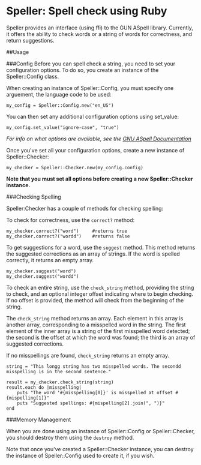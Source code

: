 # Speller: Spell check using Ruby

Speller provides an interface (using ffi) to the GUN ASpell library. Currently, it offers the ability to check words or a string of words for correctness, and return suggestions.

##Usage

###Config
Before you can spell check a string, you need to set your configuration options. To do so, you create an instance of the Speller::Config class.

When creating an instance of Speller::Config, you must specify one arguement, the language code to be used:

	my_config = Speller::Config.new("en_US")

You can then set any additional configuration options using set_value:

	my_config.set_value("ignore-case", "true")

*For info on what options are available, see the [GNU ASpell Documentation](http://aspell.net/man-html/The-Options.html)*

Once you've set all your configuration options, create a new instance of Speller::Checker:

	my_checker = Speller::Checker.new(my_config.config)

**Note that you must set all options before creating a new Speller::Checker instance.**

###Checking Spelling

Speller:Checker has a couple of methods for checking spelling:

To check for correctness, use the `correct?` method:

	my_checker.correct?("word") 	#returns true
	my_checker.correct?("wordd")	#returns false

To get suggestions for a word, use the `suggest` method. This method returns the suggested corrections as an array of strings. If the word is spelled correctly, it returns an empty array.

	my_checker.suggest("word")
	my_checker.suggest("wordd")


To check an entire string, use the `check_string` method, providing the string to check, and an optional integer offset indicating where to begin checking. If no offset is provided, the method will check from the beginning of the string.

The `check_string` method returns an array. Each element in this array is another array, corresponding to a misspelled word in the string. The first element of the inner array is a string of the first misspelled word detected; the second is the offset at which the word was found; the third is an array of suggested corrections.

If no misspellings are found, `check_string` returns an empty array.

	string = "This longg string has two misspelled words. The secondd misspelling is in the second sentence."
	
	result = my_checker.check_string(string)
	result.each do |misspelling|
  		puts "The word '#{misspelling[0]}' is misspelled at offset #{mispelling[1]}"
  		puts "Suggested spellings: #{mispelling[2].join(", ")}"
	end
	
###Memory Management

When you are done using an instance of Speller::Config or Speller::Checker, you should destroy them using the `destroy` method.

Note that once you've created a Speller::Checker instance, you can destroy the instance of Speller::Config used to create it, if you wish.